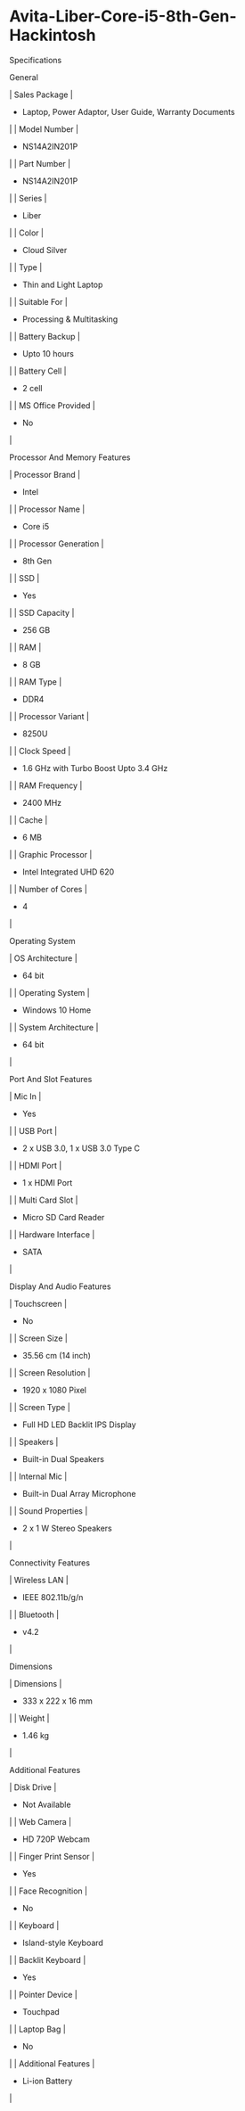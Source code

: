 # Avita-Liber-Core-i5-8th-Gen-Hackintosh

Specifications

General

| Sales Package |

-   Laptop, Power Adaptor, User Guide, Warranty Documents

 |
| Model Number |

-   NS14A2IN201P

 |
| Part Number |

-   NS14A2IN201P

 |
| Series |

-   Liber

 |
| Color |

-   Cloud Silver

 |
| Type |

-   Thin and Light Laptop

 |
| Suitable For |

-   Processing & Multitasking

 |
| Battery Backup |

-   Upto 10 hours

 |
| Battery Cell |

-   2 cell

 |
| MS Office Provided |

-   No

 |

Processor And Memory Features

| Processor Brand |

-   Intel

 |
| Processor Name |

-   Core i5

 |
| Processor Generation |

-   8th Gen

 |
| SSD |

-   Yes

 |
| SSD Capacity |

-   256 GB

 |
| RAM |

-   8 GB

 |
| RAM Type |

-   DDR4

 |
| Processor Variant |

-   8250U

 |
| Clock Speed |

-   1.6 GHz with Turbo Boost Upto 3.4 GHz

 |
| RAM Frequency |

-   2400 MHz

 |
| Cache |

-   6 MB

 |
| Graphic Processor |

-   Intel Integrated UHD 620

 |
| Number of Cores |

-   4

 |

Operating System

| OS Architecture |

-   64 bit

 |
| Operating System |

-   Windows 10 Home

 |
| System Architecture |

-   64 bit

 |

Port And Slot Features

| Mic In |

-   Yes

 |
| USB Port |

-   2 x USB 3.0, 1 x USB 3.0 Type C

 |
| HDMI Port |

-   1 x HDMI Port

 |
| Multi Card Slot |

-   Micro SD Card Reader

 |
| Hardware Interface |

-   SATA

 |

Display And Audio Features

| Touchscreen |

-   No

 |
| Screen Size |

-   35.56 cm (14 inch)

 |
| Screen Resolution |

-   1920 x 1080 Pixel

 |
| Screen Type |

-   Full HD LED Backlit IPS Display

 |
| Speakers |

-   Built-in Dual Speakers

 |
| Internal Mic |

-   Built-in Dual Array Microphone

 |
| Sound Properties |

-   2 x 1 W Stereo Speakers

 |

Connectivity Features

| Wireless LAN |

-   IEEE 802.11b/g/n

 |
| Bluetooth |

-   v4.2

 |

Dimensions

| Dimensions |

-   333 x 222 x 16 mm

 |
| Weight |

-   1.46 kg

 |

Additional Features

| Disk Drive |

-   Not Available

 |
| Web Camera |

-   HD 720P Webcam

 |
| Finger Print Sensor |

-   Yes

 |
| Face Recognition |

-   No

 |
| Keyboard |

-   Island-style Keyboard

 |
| Backlit Keyboard |

-   Yes

 |
| Pointer Device |

-   Touchpad

 |
| Laptop Bag |

-   No

 |
| Additional Features |

-   Li-ion Battery

 |
